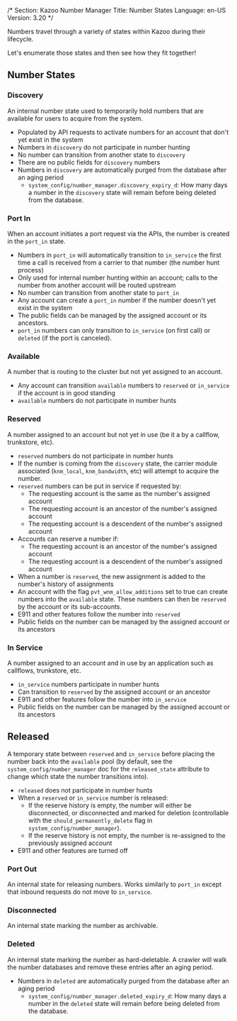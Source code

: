 /*
Section: Kazoo Number Manager
Title: Number States
Language: en-US
Version: 3.20
*/

Numbers travel through a variety of states within Kazoo during their lifecycle.

Let's enumerate those states and then see how they fit together!

## Number States

### Discovery

An internal number state used to temporarily hold numbers that are available for users to acquire from the system.

* Populated by API requests to activate numbers for an account that don't yet exist in the system
* Numbers in `discovery` do not participate in number hunting
* No number can transition from another state to `discovery`
* There are no public fields for `discovery` numbers
* Numbers in `discovery` are automatically purged from the database after an aging period
    * `system_config/number_manager.discovery_expiry_d`: How many days a number in the `discovery` state will remain before being deleted from the database.

### Port In

When an account initiates a port request via the APIs, the number is created in the `port_in` state.

* Numbers in `port_in` will automatically transition to `in_service` the first time a call is received from a carrier to that number (the number hunt process)
* Only used for internal number hunting within an account; calls to the number from another account will be routed upstream
* No number can transition from another state to `port_in`
* Any account can create a `port_in` number if the number doesn't yet exist in the system
* The public fields can be managed by the assigned account or its ancestors.
* `port_in` numbers can only transition to `in_service` (on first call) or `deleted` (if the port is canceled).

### Available

A number that is routing to the cluster but not yet assigned to an account.

* Any account can transition `available` numbers to `reserved` or `in_service` if the account is in good standing
* `available` numbers do not participate in number hunts

### Reserved

A number assigned to an account but not yet in use (be it a by a callflow, trunkstore, etc).

* `reserved` numbers do not participate in number hunts
* If the number is coming from the `discovery` state, the carrier module associated (`knm_local`, `knm_bandwidth`, etc) will attempt to acquire the number.
* `reserved` numbers can be put in service if requested by:
    * The requesting account is the same as the number's assigned account
    * The requesting account is an ancestor of the number's assigned account
    * The requesting account is a descendent of the number's assigned account
* Accounts can reserve a number if:
    * The requesting account is an ancestor of the number's assigned account
    * The requesting account is a descendent of the number's assigned account
* When a number is `reserved`, the new assignment is added to the number's history of assignments
* An account with the flag `pvt_wnm_allow_additions` set to true can create numbers into the `available` state. These numbers can then be `reserved` by the account or its sub-accounts.
* E911 and other features follow the number into `reserved`
* Public fields on the number can be managed by the assigned account or its ancestors

### In Service

A number assigned to an account and in use by an application such as callflows, trunkstore, etc.

* `in_service` numbers participate in number hunts
* Can transition to `reserved` by the assigned account or an ancestor
* E911 and other features follow the number into `in_service`
* Public fields on the number can be managed by the assigned account or its ancestors

## Released

A temporary state between `reserved` and `in_service` before placing the number back into the `available` pool (by default, see the `system_config/number_manager` doc for the `released_state` attribute to change which state the number transitions into).

* `released` does not participate in number hunts
* When a `reserved` or `in_service` number is released:
    * If the reserve history is empty, the number will either be disconnected, or disconnected and marked for deletion (controllable with the `should_permanently_delete` flag in `system_config/number_manager`).
    * If the reserve history is not empty, the number is re-assigned to the previously assigned account
* E911 and other features are turned off

### Port Out

An internal state for releasing numbers. Works similarly to `port_in` except that inbound requests do not move to `in_service`.

### Disconnected

An internal state marking the number as archivable.

### Deleted

An internal state marking the number as hard-deletable. A crawler will walk the number databases and remove these entries after an aging period.

* Numbers in `deleted` are automatically purged from the database after an aging period
    * `system_config/number_manager.deleted_expiry_d`: How many days a number in the `deleted` state will remain before being deleted from the database.

